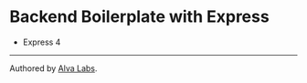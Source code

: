 # Backend Boilerplate with Express

- Express 4

---

Authored by [Alva Labs](https://www.alvalabs.io/).
